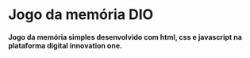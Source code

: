 # Jogo da memória DIO

#### Jogo da memória simples desenvolvido com html, css e javascript na plataforma digital innovation one.

